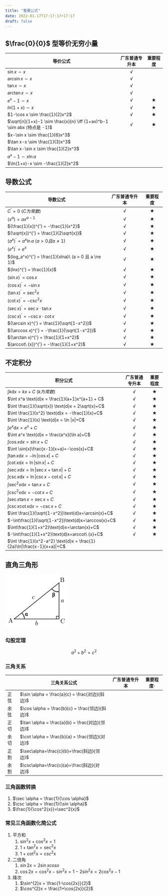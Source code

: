 ```yaml
---
title: "重要公式"
date: 2022-01-17T17:17:17+17:17
draft: false
---
```


<!--more-->

## $\frac{0}{0}$ 型等价无穷小量



| 等价公式                                                     | 广东普通专升本 |  重要程度  |
| ------------------------------------------------------------ | :------------: | :--------: |
| $\sin x \sim x$                                              |       √        |            |
| $\arcsin x \sim x$                                           |       √        |            |
| $\tan x \sim x$                                              |       √        |            |
| $\arctan x \sim x$                                           |       √        |            |
| $e^x-1 \sim x$                                               |       √        | $\bigstar$ |
| $ln(1+x) \sim x$                                             |       √        | $\bigstar$ |
| $1-\cos x \sim \frac{1}{2}x^2$                               |       √        | $\bigstar$ |
| $\sqrt[n]{1+x}-1 \sim \frac{x}{n} \iff (1+ax)^b-1 \sim abx (特点是 -1)$ |       √        | $\bigstar$ |
| $x-\sin x \sim \frac{1}{6}x^3$                               |                |            |
| $\tan x-x \sim \frac{1}{3}x^3$                               |                |            |
| $\tan x-\sin x \sim \frac{1}{2}x^3$                          |                |            |
| $a^x-1 \sim x\ln a$                                          |                |            |
| $\ln(1+x)-x \sim -\frac{1}{2}x^2$                            |                |            |

## 导数公式

| 导数公式                                             | 广东普通专升本 |  重要程度  |
| ---------------------------------------------------- | :------------: | :--------: |
| $C^{'} = 0\ (C为常数)$                               |       √        | $\bigstar$ |
| $(x^a) = ax^{a-1}$                                   |       √        | $\bigstar$ |
| $(\frac{1}{x})^{'} = -\frac{1}{x^2}$                 |       √        | $\bigstar$ |
| $(\sqrt{x})^{'} = \frac{1}{2\sqrt{x}}$               |       √        | $\bigstar$ |
| $(a^x)^{'} = a^x\ln a\ (a > 0 且 a \ne 1)$           |       √        | $\bigstar$ |
| $(e^x)^{'} = e^x$                                    |       √        | $\bigstar$ |
| $(log_a^x)^{'} = \frac{1}{xlna}\ (a > 0 且 a \ne 1)$ |       √        | $\bigstar$ |
| $(lnx)^{'} = \frac{1}{x}$                            |       √        | $\bigstar$ |
| $(\sin x)^{'} = \cos x$                              |       √        | $\bigstar$ |
| $(\cos x)^{'} = -\sin x$                             |       √        | $\bigstar$ |
| $(\tan x)^{'} = \sec^2{x}$                           |       √        | $\bigstar$ |
| $(\cot x)^{'} = -\csc^2{x}$                          |       √        | $\bigstar$ |
| $(\sec x)^{'} = \sec x \cdot \tan x$                 |       √        | $\bigstar$ |
| $(\csc x)^{'} = -\csc x \cdot \cot x$                |       √        | $\bigstar$ |
| $(\arcsin x)^{'} = \frac{1}{\sqrt{1-x^2}}$           |       √        | $\bigstar$ |
| $(\arccos x)^{'} = -\frac{1}{\sqrt{1-x^2}}$          |       √        | $\bigstar$ |
| $(\arctan x)^{'} = \frac{1}{1+x^2}$                  |       √        | $\bigstar$ |
| $(arccot\ {x})^{'} = -\frac{1}{1+x^2}$               |       √        | $\bigstar$ |

## 不定积分

| 积分公式                                                     | 广东普通专升本 |  重要程度  |
| ------------------------------------------------------------ | :------------: | :--------: |
| $\int k \text{d}x = kx+C\ (k为常数)$                         |       √        | $\bigstar$ |
| $\int x^a \text{d}x = \frac{1}{a+1}x^{a+1} + C$              |       √        | $\bigstar$ |
| $\int \frac{1}{\sqrt{x}} \text{d}x = 2\sqrt{x}+C$            |       √        | $\bigstar$ |
| $\int \frac{1}{x^2} \text{d}x = -\frac{1}{x}+C$              |       √        | $\bigstar$ |
| $\int \frac{1}{x} \text{d}x = \ln \|x\|+C$                   |       √        | $\bigstar$ |
| $\int e^x \text{d}x = e^x + C$                               |       √        | $\bigstar$ |
| $\int a^x \text{d}x = \frac{a^x}{\ln a}+C$                   |       √        | $\bigstar$ |
| $\int \cos{x}\text{d}x=\sin{x}+C$                            |       √        | $\bigstar$ |
| $\int \sin{x}\frac{x-1}{x+a}=-\cos{x}+C$                     |       √        | $\bigstar$ |
| $\int \tan{x}\text{d}x=-\ln{\|\cos{x}\|}+C$                  |       √        | $\bigstar$ |
| $\int \cot{x}\text{d}x=\ln\|\sin{x}\|+C$                     |       √        | $\bigstar$ |
| $\int \sec{x}\text{d}x=\ln\|\sec{x}+\tan{x}\|+C$             |       √        | $\bigstar$ |
| $\int \csc{x}\text{d}x=\ln\|\csc{x}-\cot{x}\|+C$             |       √        | $\bigstar$ |
| $\int \sec^2{x}\text{d}x=\tan{x}+C$                          |       √        | $\bigstar$ |
| $\int \csc^2{x}\text{d}x=-\cot{x}+C$                         |       √        | $\bigstar$ |
| $\int \sec{x}\tan{x}=\sec{x}+C$                              |       √        | $\bigstar$ |
| $\int \csc{x}\cot{x}\text{d}x=-\csc{x}+C$                    |       √        | $\bigstar$ |
| $\int \frac{1}{\sqrt{1-x^2}}\text{d}x=\arcsin{x}+C$          |       √        | $\bigstar$ |
| $-\int\frac{1}{\sqrt{1-x^2}}\text{d}x=\arccos{x}+C$          |       √        | $\bigstar$ |
| $\int\frac{1}{1+x^2}\text{d}x=\arctan{x}+C$                  |       √        | $\bigstar$ |
| $-\int\frac{1}{1+x^2}\text{d}x=arccot\ {x}+C$                |       √        | $\bigstar$ |
| $\int \frac{1}{x^2-a^2} \text{d}x = \frac{1}{2a}\ln\|\frac{x-1}{x+a}\|+C$ |                |            |

## 直角三角形

![](/higher_mathematics/important-1.png)

### 勾股定理

$$
a^2+ b^2 = c^2
$$

### 三角关系

|      | 三角关系公式                                    | 广东普通专升本 | 重要程度· |
| ---- | ----------------------------------------------- | :------------: | :-------: |
| 正弦 | $\sin \alpha = \frac{a}{c} = \frac{对边}{斜边}$ |                |           |
| 余弦 | $\cos \alpha = \frac{b}{c} = \frac{邻边}{斜边}$ |                |           |
| 正切 | $\tan \alpha = \frac{a}{b} = \frac{对边}{邻边}$ |                |           |
| 余切 | $\cot \alpha = \frac{b}{a} = \frac{邻边}{对边}$ |                |           |
| 正割 | $\sec\alpha=\frac{c}{b}=\frac{斜边}{邻边}$      |                |           |
| 余割 | $\csc\alpha=\frac{c}{a}=\frac{斜边}{对边}$      |                |           |

### 三角函数转换

1. $\sec \alpha = \frac{1}{\cos \alpha}$
2. $\csc \alpha = \frac{1}{\sin \alpha}$ 
3. $\frac{1}{\cos^2{x}}=\sec^2{x}$

### 常见三角函数化简公式

1. 平方和
   1. $\sin^{2}x + \cos^{2}x = 1$
   2. $1+\tan^{2}x = \sec^{2}x$
   3. $1+\cot^{2}x = csc^{2}x$
2. 二倍角
   1. $\sin{2x} = 2\sin{x}cos{x}$
   2. $\cos{2x} = \cos^{2}x - \sin^{2}x = 1 - 2\sin^{2}x = 2\cos^{2}x - 1$
3. 降次
   1. $\sin^{2}x = \frac{1-\cos{2x}}{2}$
   2. $\cos^{2}x = \frac{1+\cos{2x}}{2}$

